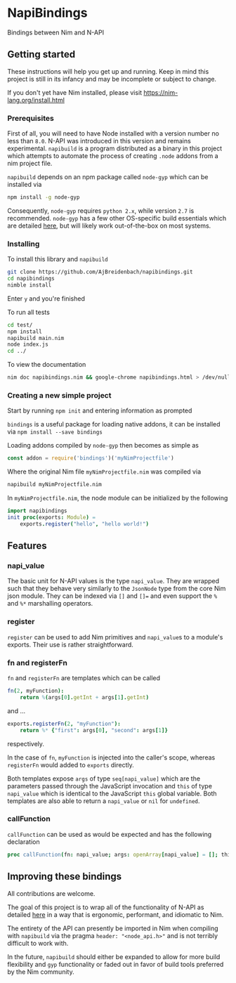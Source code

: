 # NapiBindings
Bindings between Nim and N-API

## Getting started	
These instructions will help you get up and running.  Keep in mind this project is still in its infancy and may be incomplete or subject to change.

If you don't yet have Nim installed, please visit https://nim-lang.org/install.html

### Prerequisites
First of all, you will need to have Node installed with a version number no less than `8.0`.  N-API was introduced in this version and remains experimental.
`napibuild` is a program distributed as a binary in this project which attempts to automate the process of creating `.node` addons from a nim project file.


`napibuild` depends on an npm package called `node-gyp` which can be installed via 
```bash
npm install -g node-gyp
```

Consequently, `node-gyp` requires `python 2.x`, while version `2.7` is recommended.  `node-gyp` has a few other OS-specific build essentials which are detailed [here](https://www.npmjs.com/package/node-gyp), but will likely work out-of-the-box on most systems.


### Installing
To install this library and `napibuild`
```bash
git clone https://github.com/AjBreidenbach/napibindings.git
cd napibindings
nimble install
```

Enter `y` and you're finished

To run all tests
```bash
cd test/
npm install
napibuild main.nim
node index.js
cd ../
```
To view the documentation
```bash
nim doc napibindings.nim && google-chrome napibindings.html > /dev/null &

```



### Creating a new simple project
Start by running `npm init` and entering information as prompted

`bindings` is a useful package for loading native addons, it can be installed via `npm install --save bindings`

Loading addons compiled by `node-gyp` then becomes as simple as
```JavaScript
const addon = require('bindings')('myNimProjectfile')
```
Where the original Nim file `myNimProjectfile.nim` was compiled via
```bash
napibuild myNimProjectfile.nim
```
In `myNimProjectfile.nim`, the node module can be initialized by the following
```nim
import napibindings
init proc(exports: Module) =
	exports.register("hello", "hello world!")
```

## Features
### napi_value
The basic unit for N-API values is the type `napi_value`.  They are wrapped such that they behave very similarly to the `JsonNode` type from the core Nim json module.  They can be indexed via `[]` and `[]=` and even support the `%` and `%*` marshalling operators.
### register
`register` can be used to add Nim primitives and `napi_value`s to a module's exports.  Their use is rather straightforward.
### fn and registerFn
`fn` and `registerFn` are templates which can be called
```nim
fn(2, myFunction):
	return %(args[0].getInt + args[1].getInt)
```
and  ...

```nim
exports.registerFn(2, "myFunction"):
	return %* {"first": args[0], "second": args[1]}
```
respectively. 

In the case of `fn`, `myFunction` is injected into the caller's scope, whereas `registerFn` would added to `exports` directly.

Both templates expose `args` of type `seq[napi_value]` which are the parameters passed through the JavaScript invocation  and `this` of type `napi_value` which is identical to the JavaScript `this` global variable.  Both templates are also able to return a `napi_value` or `nil` for `undefined`.
### callFunction
`callFunction` can be used as would be expected and has the following declaration
```nim
proc callFunction(fn: napi_value; args: openArray[napi_value] = []; this = %[]): napi_value {..}
```

## Improving these bindings
All contributions are welcome.

The goal of this project is to wrap all of the functionality of N-API as detailed [here](https://nodejs.org/api/n-api.html) in a way that is ergonomic, performant, and idiomatic to Nim.

The entirety of the API can presently be imported in Nim when compiling with `napibuild` via the pragma `header: "<node_api.h>"`  and is not terribly difficult to work with.

In the future, `napibuild` should either be expanded to allow for more build flexibility  and `gyp` functionality or faded out in favor of build tools preferred by the Nim community.
